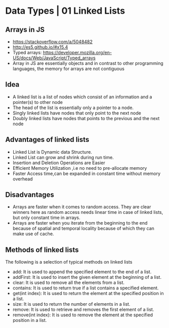 # Data Types | 01 Linked Lists

## Arrays in JS

- https://stackoverflow.com/a/5048482
- http://es5.github.io/#x15.4
- Typed arrays: https://developer.mozilla.org/en-US/docs/Web/JavaScript/Typed_arrays
- Array in JS are essentially objects and in contrast to other programming languages, the memory for arrays are not contiguous

## Idea

- A linked list is a list of nodes which consist of an information and a pointer(s) to other node
- The head of the list is essentially only a pointer to a node.
- Singly linked lists have nodes that only point to the next node
- Doubly linked lists have nodes that points to the previous and the next node

## Advantages of linked lists

- Linked List is Dynamic data Structure.
- Linked List can grow and shrink during run time.
- Insertion and Deletion Operations are Easier
- Efficient Memory Utilization ,i.e no need to pre-allocate memory
- Faster Access time,can be expanded in constant time without memory overhead

## Disadvantages
- Arrays are faster when it comes to random access. They are clear winners here as random access needs linear time in case of linked lists, but only constant time in arrays.
- Arrays are faster when you iterate from the beginning to the end because of spatial and temporal locality because of which they can make use of cache.

## Methods of linked lists

The following is a selection of typical methods on linked lists

- add: It is used to append the specified element to the end of a list.
- addFirst: It is used to insert the given element at the beginning of a list.
- clear: It is used to remove all the elements from a list.
- contains: It is used to return true if a list contains a specified element.
- get(int index): It is used to return the element at the specified position in a list.
- size: It is used to return the number of elements in a list.
- remove: It is used to retrieve and removes the first element of a list.
- remove(int index): It is used to remove the element at the specified position in a list.

